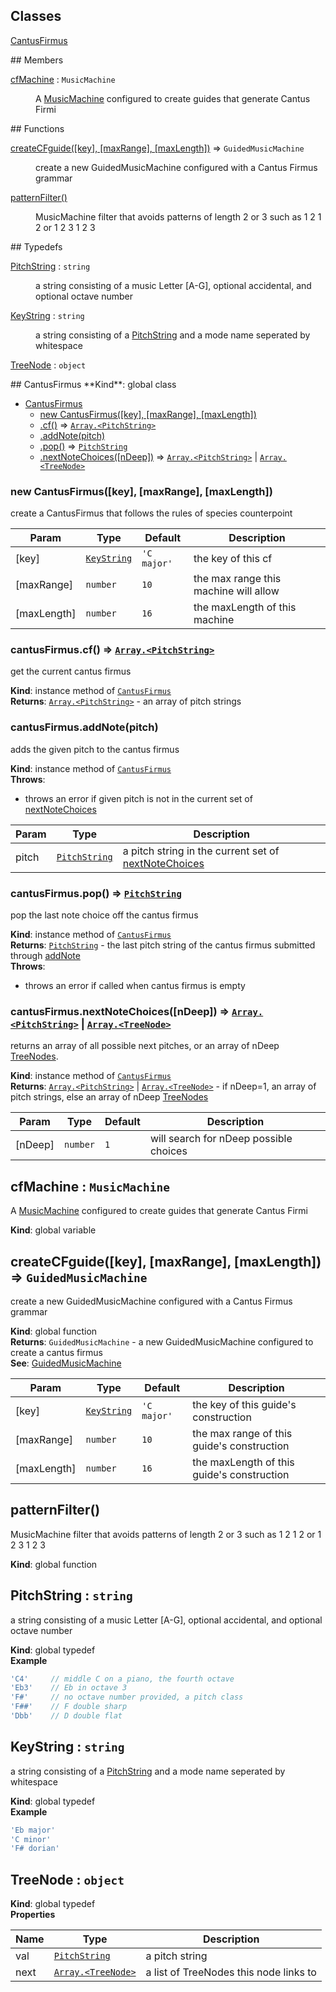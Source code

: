 ## Classes
<dl>
<dt><a href="#CantusFirmus">CantusFirmus</a></dt>
<dd></dd>
</dl>
## Members
<dl>
<dt><a href="#cfMachine">cfMachine</a> : <code>MusicMachine</code></dt>
<dd><p>A <a href="https://github.com/jrleszcz/music-machine/blob/master/api.md#MusicMachine">MusicMachine</a>
configured to create guides that generate Cantus Firmi</p>
</dd>
</dl>
## Functions
<dl>
<dt><a href="#createCFguide">createCFguide([key], [maxRange], [maxLength])</a> ⇒ <code>GuidedMusicMachine</code></dt>
<dd><p>create a new GuidedMusicMachine configured with a Cantus Firmus grammar</p>
</dd>
<dt><a href="#patternFilter">patternFilter()</a></dt>
<dd><p>MusicMachine filter that avoids patterns of length 2 or 3
such as 1 2 1 2 or 1 2 3 1 2 3</p>
</dd>
</dl>
## Typedefs
<dl>
<dt><a href="#PitchString">PitchString</a> : <code>string</code></dt>
<dd><p>a string consisting of a music Letter [A-G], optional accidental,
                                and optional octave number</p>
</dd>
<dt><a href="#KeyString">KeyString</a> : <code>string</code></dt>
<dd><p>a string consisting of a <a href="#PitchString">PitchString</a> and a mode name
                              seperated by whitespace</p>
</dd>
<dt><a href="#TreeNode">TreeNode</a> : <code>object</code></dt>
<dd></dd>
</dl>
<a name="CantusFirmus"></a>
## CantusFirmus
**Kind**: global class  

* [CantusFirmus](#CantusFirmus)
  * [new CantusFirmus([key], [maxRange], [maxLength])](#new_CantusFirmus_new)
  * [.cf()](#CantusFirmus+cf) ⇒ <code>[Array.&lt;PitchString&gt;](#PitchString)</code>
  * [.addNote(pitch)](#CantusFirmus+addNote)
  * [.pop()](#CantusFirmus+pop) ⇒ <code>[PitchString](#PitchString)</code>
  * [.nextNoteChoices([nDeep])](#CantusFirmus+nextNoteChoices) ⇒ <code>[Array.&lt;PitchString&gt;](#PitchString)</code> &#124; <code>[Array.&lt;TreeNode&gt;](#TreeNode)</code>

<a name="new_CantusFirmus_new"></a>
### new CantusFirmus([key], [maxRange], [maxLength])
create a CantusFirmus that follows the rules of species counterpoint


| Param | Type | Default | Description |
| --- | --- | --- | --- |
| [key] | <code>[KeyString](#KeyString)</code> | <code>&#x27;C major&#x27;</code> | the key of this cf |
| [maxRange] | <code>number</code> | <code>10</code> | the max range this machine will allow |
| [maxLength] | <code>number</code> | <code>16</code> | the maxLength of this machine |

<a name="CantusFirmus+cf"></a>
### cantusFirmus.cf() ⇒ <code>[Array.&lt;PitchString&gt;](#PitchString)</code>
get the current cantus firmus

**Kind**: instance method of <code>[CantusFirmus](#CantusFirmus)</code>  
**Returns**: <code>[Array.&lt;PitchString&gt;](#PitchString)</code> - an array of pitch strings  
<a name="CantusFirmus+addNote"></a>
### cantusFirmus.addNote(pitch)
adds the given pitch to the cantus firmus

**Kind**: instance method of <code>[CantusFirmus](#CantusFirmus)</code>  
**Throws**:

- throws an error if given pitch is not in the
     current set of [nextNoteChoices](#CantusFirmus+nextNoteChoices)


| Param | Type | Description |
| --- | --- | --- |
| pitch | <code>[PitchString](#PitchString)</code> | a pitch string in the current set of [nextNoteChoices](#CantusFirmus+nextNoteChoices) |

<a name="CantusFirmus+pop"></a>
### cantusFirmus.pop() ⇒ <code>[PitchString](#PitchString)</code>
pop the last note choice off the cantus firmus

**Kind**: instance method of <code>[CantusFirmus](#CantusFirmus)</code>  
**Returns**: <code>[PitchString](#PitchString)</code> - the last pitch string of the cantus firmus
submitted through [addNote](#CantusFirmus+addNote)  
**Throws**:

- throws an error if called when cantus firmus is empty

<a name="CantusFirmus+nextNoteChoices"></a>
### cantusFirmus.nextNoteChoices([nDeep]) ⇒ <code>[Array.&lt;PitchString&gt;](#PitchString)</code> &#124; <code>[Array.&lt;TreeNode&gt;](#TreeNode)</code>
returns an array of all possible next pitches, or an array of
nDeep [TreeNodes](#TreeNode).

**Kind**: instance method of <code>[CantusFirmus](#CantusFirmus)</code>  
**Returns**: <code>[Array.&lt;PitchString&gt;](#PitchString)</code> &#124; <code>[Array.&lt;TreeNode&gt;](#TreeNode)</code> - if nDeep=1, an array of pitch strings, else
an array of nDeep [TreeNodes](TreeNodes)  

| Param | Type | Default | Description |
| --- | --- | --- | --- |
| [nDeep] | <code>number</code> | <code>1</code> | will search for nDeep possible choices |

<a name="cfMachine"></a>
## cfMachine : <code>MusicMachine</code>
A [MusicMachine](https://github.com/jrleszcz/music-machine/blob/master/api.md#MusicMachine)
configured to create guides that generate Cantus Firmi

**Kind**: global variable  
<a name="createCFguide"></a>
## createCFguide([key], [maxRange], [maxLength]) ⇒ <code>GuidedMusicMachine</code>
create a new GuidedMusicMachine configured with a Cantus Firmus grammar

**Kind**: global function  
**Returns**: <code>GuidedMusicMachine</code> - a new GuidedMusicMachine configured to create a cantus firmus  
**See**: [GuidedMusicMachine](https://github.com/jrleszcz/music-machine/blob/master/api.md#GuidedMusicMachine)  

| Param | Type | Default | Description |
| --- | --- | --- | --- |
| [key] | <code>[KeyString](#KeyString)</code> | <code>&#x27;C major&#x27;</code> | the key of this guide's construction |
| [maxRange] | <code>number</code> | <code>10</code> | the max range of this guide's construction |
| [maxLength] | <code>number</code> | <code>16</code> | the maxLength of this guide's construction |

<a name="patternFilter"></a>
## patternFilter()
MusicMachine filter that avoids patterns of length 2 or 3
such as 1 2 1 2 or 1 2 3 1 2 3

**Kind**: global function  
<a name="PitchString"></a>
## PitchString : <code>string</code>
a string consisting of a music Letter [A-G], optional accidental,
                                and optional octave number

**Kind**: global typedef  
**Example**  
```js
'C4'     // middle C on a piano, the fourth octave
'Eb3'    // Eb in octave 3
'F#'     // no octave number provided, a pitch class
'F##'    // F double sharp
'Dbb'    // D double flat
```
<a name="KeyString"></a>
## KeyString : <code>string</code>
a string consisting of a [PitchString](#PitchString) and a mode name
                              seperated by whitespace

**Kind**: global typedef  
**Example**  
```js
'Eb major'
'C minor'
'F# dorian'
```
<a name="TreeNode"></a>
## TreeNode : <code>object</code>
**Kind**: global typedef  
**Properties**

| Name | Type | Description |
| --- | --- | --- |
| val | <code>[PitchString](#PitchString)</code> | a pitch string |
| next | <code>[Array.&lt;TreeNode&gt;](#TreeNode)</code> | a list of TreeNodes this node links to |

